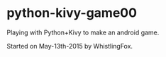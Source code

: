 # python-kivy-game00
Playing with Python+Kivy to make an android game.

Started on May-13th-2015 by WhistlingFox.


